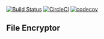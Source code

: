 [![Build Status](https://travis-ci.org/dart1277/software_eng_project.svg?branch=master)](https://travis-ci.org/dart1277/software_eng_project)
[![CircleCI](https://circleci.com/gh/dart1277/software_eng_project/tree/master.svg?style=svg)](https://circleci.com/gh/dart1277/software_eng_project/tree/master)
[![codecov](https://codecov.io/gh/dart1277/software_eng_project/branch/master/graph/badge.svg)](https://codecov.io/gh/dart1277/software_eng_project)
<br/>
## File Encryptor

